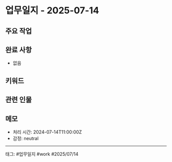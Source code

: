 # 업무일지 - 2025-07-14

## 주요 작업


## 완료 사항
- 없음

## 키워드


## 관련 인물


## 메모
- 처리 시간: 2024-07-14T11:00:00Z
- 감정: neutral

---
태그: #업무일지 #work #2025/07/14
